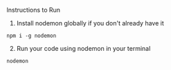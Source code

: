 Instructions to Run

1. Install nodemon globally if you don't already have it

`npm i -g nodemon`

2. Run your code using nodemon in your terminal

`nodemon`

